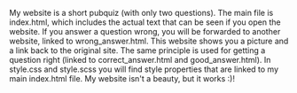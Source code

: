 My website is a short pubquiz (with only two questions). The main file is index.html, which includes the actual text that can be seen if you open the website.
If you answer a question wrong, you will be forwarded to another website, linked to wrong_answer.html. This website shows you a picture and a link back to the original site.
The same principle is used for getting a question right (linked to correct_answer.html and good_answer.html).
In style.css and style.scss you will find style properties that are linked to my main index.html file.
My website isn't a beauty, but it works :)!
